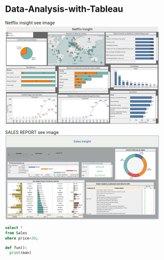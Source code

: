 # Data-Analysis-with-Tableau

Netflix insight see image ![image](https://github.com/KASIEM02/Data-Analysis-with-Tableau/blob/main/Tableau%20%20projects/Netflix_Dasboard.png)

SALES REPORT see image ![image](https://github.com/KASIEM02/Data-Analysis-with-Tableau/blob/main/Tableau%20%20projects/Sales_profits_losses%20analyses_dashboard.png)

```sql
select *
from Sales
where price<30;
```

```py
def fun():
  print(man)
```
